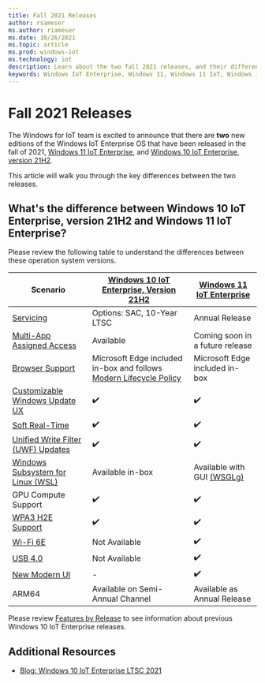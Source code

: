 ```yaml
---
title: Fall 2021 Releases
author: rsameser
ms.author: riameser
ms.date: 10/26/2021
ms.topic: article
ms.prod: windows-iot
ms.technology: iot
description: Learn about the two fall 2021 releases, and their differences
keywords: Windows IoT Enterprise, Windows 11, Windows 11 IoT, Windows 11 IoT Enterprise
---
```


# Fall 2021 Releases
The Windows for IoT team is excited to announce that there are **two** new editions of the Windows IoT Enterprise OS that have been released in the fall of 2021, [Windows 11 IoT Enterprise](/windows/iot/product-family/what's-new-in-windows-11-iot-enterprise), and [Windows 10 IoT Enterprise, version 21H2](/windows/iot/product-family/what's-new-in-windows-10-iot-enterprise-21h2).

This article will walk you through the key differences between the two releases.

## What's the difference between Windows 10 IoT Enterprise, version 21H2 and Windows 11 IoT Enterprise?

Please review the following table to understand the differences between these operation system versions.

| Scenario | [Windows 10 IoT Enterprise, Version 21H2](/windows/iot/product-family/what's-new-in-windows-10-iot-enterprise-21h2) | [Windows 11 IoT Enterprise](/windows/iot/product-family/what's-new-in-windows-11-iot-enterprise) |
|----------|-----------------------------------------|---------------------------|
| [Servicing](/windows/iot/product-family/product-lifecycle?tabs=2021) | Options: SAC, 10-Year LTSC | Annual Release |
| [Multi-App Assigned Access](/windows/iot/iot-enterprise/kiosk-mode/multi-app-kiosk) | Available | Coming soon in a future release |
| [Browser Support](/windows/iot/iot-enterprise/kiosk-mode/browser-support) | Microsoft Edge included in-box and follows [Modern Lifecycle Policy]() | Microsoft Edge included in-box |
| [Customizable Windows Update UX](/windows/iot/iot-enterprise/branding-features/update-notification) |  :heavy_check_mark:  |  :heavy_check_mark: |
| [Soft Real-Time](/windows/iot/iot-enterprise/soft-real-time/soft-real-time) | :heavy_check_mark: | :heavy_check_mark: |
| [Unified Write Filter (UWF) Updates](/windows/iot/iot-enterprise/advanced-lockdown-features/unified-write-filter) | :heavy_check_mark: | :heavy_check_mark: |
| [Windows Subsystem for Linux (WSL)](/windows/wsl/about) | Available in-box | Available with GUI [(WSGLg)](/windows/iot/product-family/what's-new-in-windows-11-iot-enterprise#windows-subsystem-for-linux-gui)|
| GPU Compute Support | :heavy_check_mark: | :heavy_check_mark: |
| [WPA3 H2E Support](https://support.microsoft.com/en-us/windows/faster-and-more-secure-wi-fi-in-windows-26177a28-38ed-1a8e-7eca-66f24dc63f09) | :heavy_check_mark: | :heavy_check_mark: |
| [Wi-Fi 6E](https://support.microsoft.com/en-us/windows/faster-and-more-secure-wi-fi-in-windows-26177a28-38ed-1a8e-7eca-66f24dc63f09) | Not Available | :heavy_check_mark: |
| [USB 4.0](/windows-hardware/design/component-guidelines/universal-serial-bus-4) | Not Available | :heavy_check_mark: |
| [New Modern UI](https://blogs.windows.com/windowsexperience/) | - | :heavy_check_mark: |
| ARM64 | Available on Semi-Annual Channel | Available as Annual Release |  

Please review [Features by Release](/windows/iot/iot-enterprise/features) to see information about previous Windows 10 IoT Enterprise releases.

## Additional Resources
* [Blog: Windows 10 IoT Enterprise LTSC 2021](https://aka.ms/W10IOTLTSC2021Blog)

